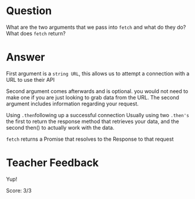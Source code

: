 # Question

What are the two arguments that we pass into `fetch` and what do they do? What does `fetch` return?

# Answer

First argument is a `string URL`, this allows us to attempt a connection with a URL to use their API

Second argument comes afterwards and is optional. you would not need to make one if you are just looking to grab data from the URL.
The second argument includes information regarding your request.

Using `.then`following up a successful connection
Usually using two `.then's`
the first to return the response method that retrieves your data, and the second then() to actually work with the data.

`fetch` returns a Promise that resolves to the Response to that request

# Teacher Feedback

Yup!

Score: 3/3